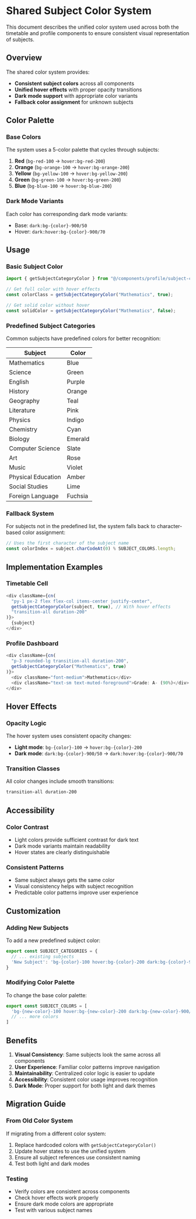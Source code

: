 # Shared Subject Color System

This document describes the unified color system used across both the timetable and profile components to ensure consistent visual representation of subjects.

## Overview

The shared color system provides:
- **Consistent subject colors** across all components
- **Unified hover effects** with proper opacity transitions
- **Dark mode support** with appropriate color variants
- **Fallback color assignment** for unknown subjects

## Color Palette

### Base Colors
The system uses a 5-color palette that cycles through subjects:
1. **Red** (`bg-red-100` → `hover:bg-red-200`)
2. **Orange** (`bg-orange-100` → `hover:bg-orange-200`)
3. **Yellow** (`bg-yellow-100` → `hover:bg-yellow-200`)
4. **Green** (`bg-green-100` → `hover:bg-green-200`)
5. **Blue** (`bg-blue-100` → `hover:bg-blue-200`)

### Dark Mode Variants
Each color has corresponding dark mode variants:
- Base: `dark:bg-{color}-900/50`
- Hover: `dark:hover:bg-{color}-900/70`

## Usage

### Basic Subject Color
```typescript
import { getSubjectCategoryColor } from "@/components/profile/subject-colors";

// Get full color with hover effects
const colorClass = getSubjectCategoryColor("Mathematics", true);

// Get solid color without hover
const solidColor = getSubjectCategoryColor("Mathematics", false);
```

### Predefined Subject Categories
Common subjects have predefined colors for better recognition:

| Subject | Color |
|---------|-------|
| Mathematics | Blue |
| Science | Green |
| English | Purple |
| History | Orange |
| Geography | Teal |
| Literature | Pink |
| Physics | Indigo |
| Chemistry | Cyan |
| Biology | Emerald |
| Computer Science | Slate |
| Art | Rose |
| Music | Violet |
| Physical Education | Amber |
| Social Studies | Lime |
| Foreign Language | Fuchsia |

### Fallback System
For subjects not in the predefined list, the system falls back to character-based color assignment:
```typescript
// Uses the first character of the subject name
const colorIndex = subject.charCodeAt(0) % SUBJECT_COLORS.length;
```

## Implementation Examples

### Timetable Cell
```typescript
<div className={cn(
  "py-1 px-2 flex flex-col items-center justify-center",
  getSubjectCategoryColor(subject, true), // With hover effects
  "transition-all duration-200"
)}>
  {subject}
</div>
```

### Profile Dashboard
```typescript
<div className={cn(
  "p-3 rounded-lg transition-all duration-200",
  getSubjectCategoryColor("Mathematics", true)
)}>
  <div className="font-medium">Mathematics</div>
  <div className="text-sm text-muted-foreground">Grade: A- (90%)</div>
</div>
```

## Hover Effects

### Opacity Logic
The hover system uses consistent opacity changes:
- **Light mode**: `bg-{color}-100` → `hover:bg-{color}-200`
- **Dark mode**: `dark:bg-{color}-900/50` → `dark:hover:bg-{color}-900/70`

### Transition Classes
All color changes include smooth transitions:
```css
transition-all duration-200
```

## Accessibility

### Color Contrast
- Light colors provide sufficient contrast for dark text
- Dark mode variants maintain readability
- Hover states are clearly distinguishable

### Consistent Patterns
- Same subject always gets the same color
- Visual consistency helps with subject recognition
- Predictable color patterns improve user experience

## Customization

### Adding New Subjects
To add a new predefined subject color:

```typescript
export const SUBJECT_CATEGORIES = {
  // ... existing subjects
  'New Subject': 'bg-{color}-100 hover:bg-{color}-200 dark:bg-{color}-900/50 dark:hover:bg-{color}-900/70'
}
```

### Modifying Color Palette
To change the base color palette:

```typescript
export const SUBJECT_COLORS = [
  'bg-{new-color}-100 hover:bg-{new-color}-200 dark:bg-{new-color}-900/50 dark:hover:bg-{new-color}-900/70',
  // ... more colors
]
```

## Benefits

1. **Visual Consistency**: Same subjects look the same across all components
2. **User Experience**: Familiar color patterns improve navigation
3. **Maintainability**: Centralized color logic is easier to update
4. **Accessibility**: Consistent color usage improves recognition
5. **Dark Mode**: Proper support for both light and dark themes

## Migration Guide

### From Old Color System
If migrating from a different color system:

1. Replace hardcoded colors with `getSubjectCategoryColor()`
2. Update hover states to use the unified system
3. Ensure all subject references use consistent naming
4. Test both light and dark modes

### Testing
- Verify colors are consistent across components
- Check hover effects work properly
- Ensure dark mode colors are appropriate
- Test with various subject names
